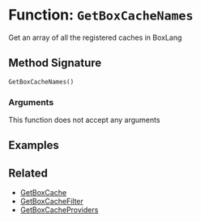 [comment]: # (Note: This documentation is generated dynamically in the build process.  To modify the contents, change the javadoc on the _invoke method of the BIF class)

# Function: `GetBoxCacheNames`

Get an array of all the registered caches in BoxLang

## Method Signature

```
GetBoxCacheNames()
```

### Arguments

This function does not accept any arguments

## Examples



## Related

  * [GetBoxCache](./GetBoxCache.md)
  * [GetBoxCacheFilter](./GetBoxCacheFilter.md)
  * [GetBoxCacheProviders](./GetBoxCacheProviders.md)
